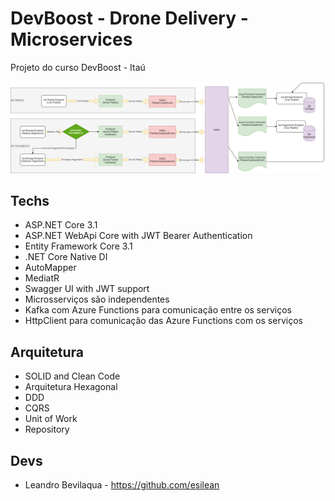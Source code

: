 # DevBoost - Drone Delivery - Microservices

Projeto do curso DevBoost - Itaú

![](https://github.com/esilean/devboost.pagamento.kafka/blob/master/drone-delivery-architecture.png)

## Techs

- ASP.NET Core 3.1
- ASP.NET WebApi Core with JWT Bearer Authentication
- Entity Framework Core 3.1
- .NET Core Native DI
- AutoMapper
- MediatR
- Swagger UI with JWT support
- Microsserviços são independentes
- Kafka com Azure Functions para comunicação entre os serviços
- HttpClient para comunicação das Azure Functions com os serviços

## Arquitetura

- SOLID and Clean Code
- Arquitetura Hexagonal
- DDD
- CQRS
- Unit of Work
- Repository

## Devs

- Leandro Bevilaqua - https://github.com/esilean
